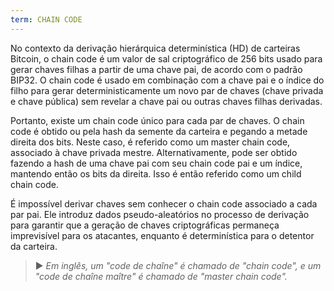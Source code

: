 ```yaml
---
term: CHAIN CODE
---
```


No contexto da derivação hierárquica determinística (HD) de carteiras Bitcoin, o chain code é um valor de sal criptográfico de 256 bits usado para gerar chaves filhas a partir de uma chave pai, de acordo com o padrão BIP32. O chain code é usado em combinação com a chave pai e o índice do filho para gerar deterministicamente um novo par de chaves (chave privada e chave pública) sem revelar a chave pai ou outras chaves filhas derivadas.

Portanto, existe um chain code único para cada par de chaves. O chain code é obtido ou pela hash da semente da carteira e pegando a metade direita dos bits. Neste caso, é referido como um master chain code, associado à chave privada mestre. Alternativamente, pode ser obtido fazendo a hash de uma chave pai com seu chain code pai e um índice, mantendo então os bits da direita. Isso é então referido como um child chain code.

É impossível derivar chaves sem conhecer o chain code associado a cada par pai. Ele introduz dados pseudo-aleatórios no processo de derivação para garantir que a geração de chaves criptográficas permaneça imprevisível para os atacantes, enquanto é determinística para o detentor da carteira.

> ► *Em inglês, um "code de chaîne" é chamado de "chain code", e um "code de chaîne maître" é chamado de "master chain code".*
